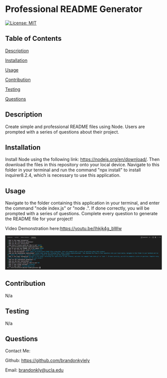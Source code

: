   # Professional README Generator

  [![License: MIT](https://img.shields.io/badge/License-MIT-yellow.svg)](https://opensource.org/licenses/MIT)

  ## Table of Contents

  [Description](#description)

  [Installation](#installation)

  [Usage](#usage)

  [Contribution](#contribution)

  [Testing](#testing)

  [Questions](#questions)

  ## Description

  Create simple and professional README files using Node. Users are prompted with a series of questions about their project.

  ## Installation

  Install Node using the following link: https://nodejs.org/en/download/. Then download the files in this repository onto your local device. Navigate to this folder in your terminal and run the command "npx install" to install inquirer8.2.4, which is necessary to use this application.

  ## Usage

  Navigate to the folder containing this application in your terminal, and enter the command "node index.js" or "node .". If done correctly, you will be prompted with a series of questions. Complete every question to generate the README file for your project!

  Video Demonstration here:https://youtu.be/Ihkjk4g_bWw

 ![screenshot demo](./readmegen-screenshot.jpg)

  ## Contribution

  N/a

  ## Testing

  N/a

  ## Questions

  Contact Me:

  Github: https://github.com/brandonkylely

  Email: brandonkly@ucla.edu 

  